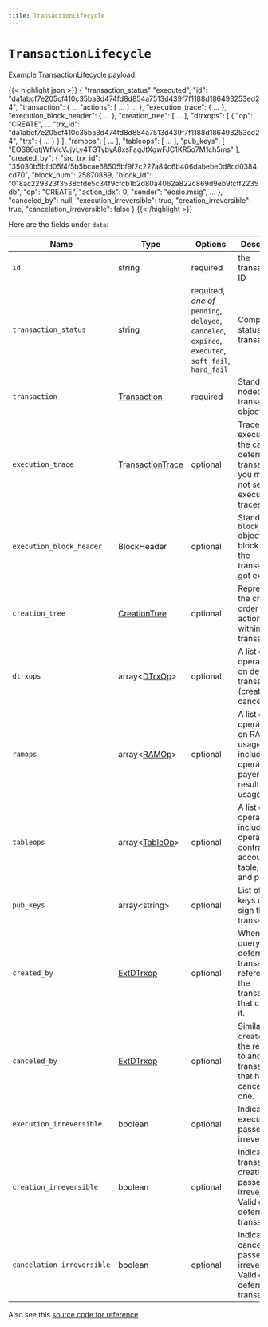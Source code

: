 ```yaml
---
title: TransactionLifecycle
---
```


# `TransactionLifecycle`

Example TransactionLifecycle payload:

{{< highlight json >}}
{
  "transaction_status":"executed",
  "id": "da1abcf7e205cf410c35ba3d474fd8d854a7513d439f7f1188d186493253ed24",
  "transaction": { ... "actions": [ ... ] ... },
  "execution_trace": { ... },
  "execution_block_header": { ... },
  "creation_tree": [
    ...
  ],
  "dtrxops": [
    {
      "op": "CREATE",
      ...
      "trx_id": "da1abcf7e205cf410c35ba3d474fd8d854a7513d439f7f1188d186493253ed24",
      "trx": { ... }
    }
  ],
  "ramops": [ ... ],
  "tableops": [ ... ],
  "pub_keys": [
    "EOS86qtjWfMcVJjyLy4TGTybyA8xsFagJtXgwFJC1KR5o7M1ch5ms"
  ],
  "created_by": {
    "src_trx_id": "35030b5bfd05f4f5b5bcae68505bf9f2c227a84c6b406dabebe0d8cd0384cd70",
    "block_num": 25870889,
    "block_id": "018ac229323f3538cfde5c34f9cfcb1b2d80a4062a822c869d9eb9fcff2235db",
    "op": "CREATE",
    "action_idx": 0,
    "sender": "eosio.msig",
    ...
  },
  "canceled_by": null,
  "execution_irreversible": true,
  "creation_irreversible": true,
  "cancelation_irreversible": false
}
{{< /highlight >}}

Here are the fields under `data`:

Name | Type | Options | Description
-----|------|---------|------------
`id` | string | required | the transaction ID
`transaction_status` | string | required, _one of_ `pending`, `delayed`, `canceled`, `expired`, `executed`, `soft_fail`, `hard_fail` | Computed status for the transaction
`transaction` | [Transaction](#type-Transaction) | required | Standard nodeos transaction object
`execution_trace` | [TransactionTrace](#type-TransactionTrace) | optional | Traces of execution. In the case of a deferred transaction, you might not see execution traces
`execution_block_header` | BlockHeader | optional | Standard `block_header` object for the block where the transaction got executed
`creation_tree` | [CreationTree](#type-CreationTree) | optional | Represents the creation order of actions within this transaction.
`dtrxops` | array&lt;[DTrxOp](#type-DTrxOp)&gt; | optional | A list of operations on deferred transactions (create, cancel...).
`ramops` | array&lt;[RAMOp](#type-RAMOp)&gt; | optional | A list of operations on RAM usage, including operation, payer, delta, resulting usage.
`tableops` | array&lt;[TableOp](#type-TableOp)&gt; | optional | A list of table operations, including operation, contract account, table, scope and payer.
`pub_keys` | array&lt;string&gt; | optional | List of public keys used to sign the transaction.
`created_by` | [ExtDTrxop](#type-ExtDTrxOp) | optional | When querying a deferred transaction, reference to the transaction that created it.
`canceled_by` | [ExtDTrxop](#type-ExtDTrxOp) | optional | Similar to `created_by`, the reference to another transaction that has canceled this one.
`execution_irreversible` | boolean | optional | Indicates execution passed irreversibility.
`creation_irreversible` | boolean | optional | Indicates transaction creation passed irreversibility. Valid only for deferred transactions
`cancelation_irreversible` | boolean | optional | Indicates cancelation passed irreversibility. Valid only for deferred transactions.

Also see this [source code for reference](https://github.com/dfuse-io/eosws-go/blob/master/mdl/v1/transaction.go#L68)
